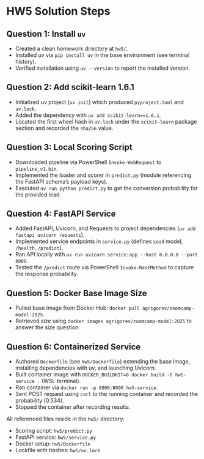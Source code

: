 # HW5 Solution Steps

## Question 1: Install `uv`
- Created a clean homework directory at `hw5/`.
- Installed uv via `pip install uv` in the base environment (see terminal history).
- Verified installation using `uv --version` to report the installed version.

## Question 2: Add scikit-learn 1.6.1
- Initialized uv project (`uv init`) which produced `pyproject.toml` and `uv.lock`.
- Added the dependency with `uv add scikit-learn==1.6.1`.
- Located the first wheel hash in `uv.lock` under the `scikit-learn` package section and recorded the `sha256` value.

## Question 3: Local Scoring Script
- Downloaded pipeline via PowerShell `Invoke-WebRequest` to `pipeline_v1.bin`.
- Implemented the loader and scorer in `predict.py` (module referencing the FastAPI schema’s payload keys).
- Executed `uv run python predict.py` to get the conversion probability for the provided lead.

## Question 4: FastAPI Service
- Added FastAPI, Uvicorn, and Requests to project dependencies (`uv add fastapi uvicorn requests`).
- Implemented service endpoints in `service.py` (defines `Lead` model, `/health`, `/predict`).
- Ran API locally with `uv run uvicorn service:app --host 0.0.0.0 --port 8000`.
- Tested the `/predict` route via PowerShell `Invoke-RestMethod` to capture the response probability.

## Question 5: Docker Base Image Size
- Pulled base image from Docker Hub: `docker pull agrigorev/zoomcamp-model:2025`.
- Retrieved size using `docker images agrigorev/zoomcamp-model:2025` to answer the size question.

## Question 6: Containerized Service
- Authored `Dockerfile` (see `hw5/Dockerfile`) extending the base image, installing dependencies with uv, and launching Uvicorn.
- Built container image with `DOCKER_BUILDKIT=0 docker build -t hw5-service .` (WSL terminal).
- Ran container via `docker run -p 8000:8000 hw5-service`.
- Sent POST request using `curl` to the running container and recorded the probability (0.534).
- Stopped the container after recording results.

All referenced files reside in the `hw5/` directory:
- Scoring script: `hw5/predict.py`
- FastAPI service: `hw5/service.py`
- Docker setup: `hw5/Dockerfile`
- Lockfile with hashes: `hw5/uv.lock`
